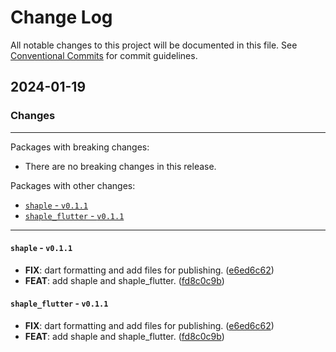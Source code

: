 # Change Log

All notable changes to this project will be documented in this file.
See [Conventional Commits](https://conventionalcommits.org) for commit guidelines.

## 2024-01-19

### Changes

---

Packages with breaking changes:

 - There are no breaking changes in this release.

Packages with other changes:

 - [`shaple` - `v0.1.1`](#shaple---v011)
 - [`shaple_flutter` - `v0.1.1`](#shaple_flutter---v011)

---

#### `shaple` - `v0.1.1`

 - **FIX**: dart formatting and add files for publishing. ([e6ed6c62](https://github.com/paust-team/shaple-flutter/commit/e6ed6c624a9fe937cffe25b0cd7a0eae8a620824))
 - **FEAT**: add shaple and shaple_flutter. ([fd8c0c9b](https://github.com/paust-team/shaple-flutter/commit/fd8c0c9bf816348339cd0b33421b207419900991))

#### `shaple_flutter` - `v0.1.1`

 - **FIX**: dart formatting and add files for publishing. ([e6ed6c62](https://github.com/paust-team/shaple-flutter/commit/e6ed6c624a9fe937cffe25b0cd7a0eae8a620824))
 - **FEAT**: add shaple and shaple_flutter. ([fd8c0c9b](https://github.com/paust-team/shaple-flutter/commit/fd8c0c9bf816348339cd0b33421b207419900991))

